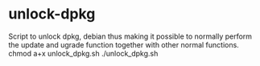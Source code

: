 # unlock-dpkg
Script to unlock dpkg, debian thus making it possible to normally perform the update and ugrade function together with other normal functions.
chmod a+x unlock_dpkg.sh
./unlock_dpkg.sh
